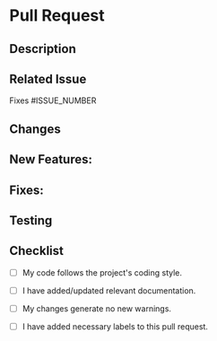 # Pull Request

## Description

<!-- Briefly describe the changes introduced by this pull request. -->

## Related Issue

<!-- If this pull request is related to any GitHub issue, provide the issue number and a brief description. -->

Fixes #ISSUE_NUMBER

## Changes

<!-- Enumerate the key changes made in this pull request. -->

New Features:
- 

Fixes:
-

## Testing

<!-- Describe the steps to test the changes made in this pull request. -->


## Checklist

<!-- Mark the items with an "x" once they are completed. -->

- [ ] My code follows the project's coding style.
- [ ] I have added/updated relevant documentation.
- [ ] My changes generate no new warnings.
- [ ] I have added necessary labels to this pull request.


